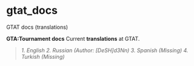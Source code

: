 # gtat_docs
GTAT docs (translations)

**GTA:Tournament docs**
Current **translations** at GTAT.

> *1. English*
> *2. Russian (Author: [DeSH]d3Nn)*
> *3. Spanish (Missing)*
> *4. Turkish (Missing)*
